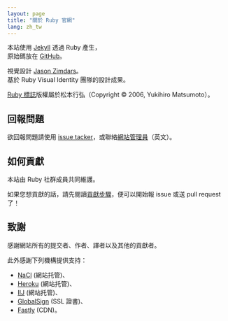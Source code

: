 ```yaml
---
layout: page
title: "關於 Ruby 官網"
lang: zh_tw
---
```


本站使用 [Jekyll][jekyll] 透過 Ruby 產生，<br>
原始碼放在 [GitHub][github-repo]。

視覺設計 [Jason Zimdars][jzimdars]。<br>
基於 Ruby Visual Identity 團隊的設計成果。

[Ruby 標誌][logo]版權屬於松本行弘（Copyright &copy; 2006, Yukihiro Matsumoto）。


## 回報問題 ##

欲回報問題請使用 [issue tacker][github-issues]，或聯絡[網站管理員][webmaster]（英文）。


## 如何貢獻 ##

本站由 Ruby 社群成員共同維護。

如果您想貢獻的話，請先閱讀[貢獻步驟][github-wiki]，便可以開始報 issue 或送 pull request 了！


## 致謝 ##

感謝網站所有的提交者、作者、譯者以及其他的貢獻者。

此外感謝下列機構提供支持：

 * [NaCl][nacl] (網站托管)、
 * [Heroku][heroku] (網站托管)、
 * [IIJ][iij] (網站托管)、
 * [GlobalSign][globalsign] (SSL 證書)、
 * [Fastly][fastly] (CDN)。


[logo]: /zh_tw/about/logo/
[webmaster]: mailto:webmaster@ruby-lang.org
[jekyll]: http://www.jekyllrb.com/
[jzimdars]: https://twitter.com/jasonzimdars
[github-repo]: https://github.com/ruby/www.ruby-lang.org/
[github-issues]: https://github.com/ruby/www.ruby-lang.org/issues
[github-wiki]: https://github.com/ruby/www.ruby-lang.org/wiki
[nacl]: http://www.netlab.jp
[heroku]: https://www.heroku.com/
[iij]: http://www.iij.ad.jp
[globalsign]: https://www.globalsign.com
[fastly]: http://www.fastly.com
